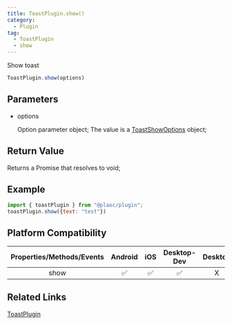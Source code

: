 ```yaml
---
title: ToastPlugin.show()  
category:
  - Plugin
tag:
  - ToastPlugin
  - show
---
```


Show toast

```js
ToastPlugin.show(options)
```

## Parameters

  - options

    Option parameter object;
    The value is a [ToastShowOptions](../../interface/toast-show-options/index.md) object;

## Return Value

  Returns a Promise that resolves to void;

## Example
```js
import { toastPlugin } from "@plaoc/plugin";
toastPlugin.show({text: "test"})
```

## Platform Compatibility

| Properties/Methods/Events | Android | iOS | Desktop-Dev | Desktop |
|:------------:|:-------:|:---:|:-----------:|:-------:|
| show         | ✅      | ✅  | ✅          | X       |

## Related Links

[ToastPlugin](./index.md)